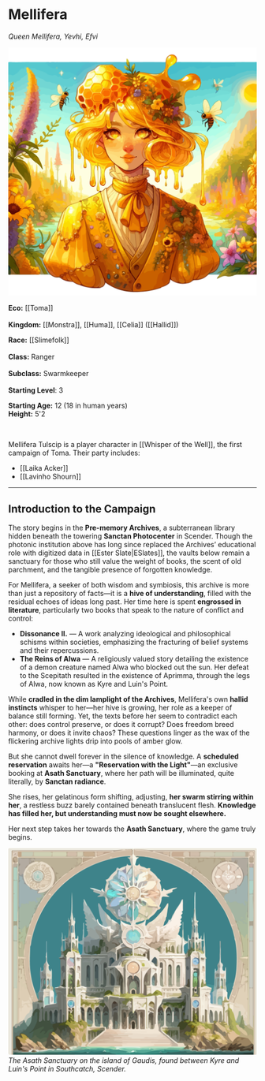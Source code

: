 <!-- wiki-header-section:start -->
# Mellifera  
_Queen Mellifera, Yevhi, Efvi_  

<img src="wiki_images/Mellifera Tulscip.png"></a>  

<!-- wiki-header-section:end -->

**Eco:** [[Toma]] <br>  
**Kingdom:** [[Monstra]], [[Huma]], [[Celia]] ([[Hallid]])  

**Race:** [[Slimefolk]] <br>  
**Class:** Ranger <br>  
**Subclass:** Swarmkeeper <br>  
**Starting Level**: 3 <br>  

**Starting Age:** 12 (18 in human years)  
**Height:** 5'2  

<br>  

Mellifera Tulscip is a player character in [[Whisper of the Well]], the first campaign of Toma. Their party includes:  
- [[Laika Acker]]  
- [[Lavinho Shourn]]  

---

## Introduction to the Campaign  

The story begins in the **Pre-memory Archives**, a subterranean library hidden beneath the towering **Sanctan Photocenter** in Scender. Though the photonic institution above has long since replaced the Archives’ educational role with digitized data in [[Ester Slate|ESlates]], the vaults below remain a sanctuary for those who still value the weight of books, the scent of old parchment, and the tangible presence of forgotten knowledge.  

For Mellifera, a seeker of both wisdom and symbiosis, this archive is more than just a repository of facts—it is a **hive of understanding**, filled with the residual echoes of ideas long past. Her time here is spent **engrossed in literature**, particularly two books that speak to the nature of conflict and control:  

- **Dissonance II.** — A work analyzing ideological and philosophical schisms within societies, emphasizing the fracturing of belief systems and their repercussions.  
- **The Reins of Alwa** — A religiously valued story detailing the existence of a demon creature named Alwa who blocked out the sun. Her defeat to the Scepitath resulted in the existence of Aprimma, through the legs of Alwa, now known as Kyre and Luin's Point.

While **cradled in the dim lamplight of the Archives**, Mellifera's own **hallid instincts** whisper to her—her hive is growing, her role as a keeper of balance still forming. Yet, the texts before her seem to contradict each other: does control preserve, or does it corrupt? Does freedom breed harmony, or does it invite chaos? These questions linger as the wax of the flickering archive lights drip into pools of amber glow.  

But she cannot dwell forever in the silence of knowledge. A **scheduled reservation** awaits her—a **"Reservation with the Light"**—an exclusive booking at **Asath Sanctuary**, where her path will be illuminated, quite literally, by **Sanctan radiance**.  

She rises, her gelatinous form shifting, adjusting, **her swarm stirring within her**, a restless buzz barely contained beneath translucent flesh. **Knowledge has filled her, but understanding must now be sought elsewhere.**  

Her next step takes her towards the **Asath Sanctuary**, where the game truly begins.  

<img src="wiki_images/Asath Sanctuary.png">*The Asath Sanctuary on the island of Gaudis, found between Kyre and Luin's Point in Southcatch, Scender.*</a>  



